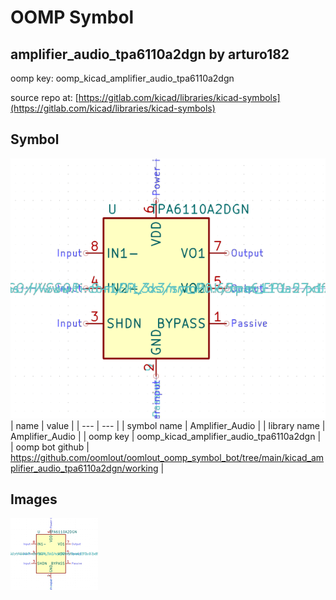 # OOMP Symbol  
## amplifier_audio_tpa6110a2dgn  by arturo182  
  
oomp key: oomp_kicad_amplifier_audio_tpa6110a2dgn  
  
source repo at: [https://gitlab.com/kicad/libraries/kicad-symbols](https://gitlab.com/kicad/libraries/kicad-symbols)  
## Symbol  
  
[![working.png](working_600.png)](working.png)  
| name | value | 
| --- | --- | 
| symbol name | Amplifier_Audio | 
| library name | Amplifier_Audio | 
| oomp key | oomp_kicad_amplifier_audio_tpa6110a2dgn | 
| oomp bot github | https://github.com/oomlout/oomlout_oomp_symbol_bot/tree/main/kicad_amplifier_audio_tpa6110a2dgn/working | 
## Images  
  
[![working.png](working_140.png)](working.png)  
